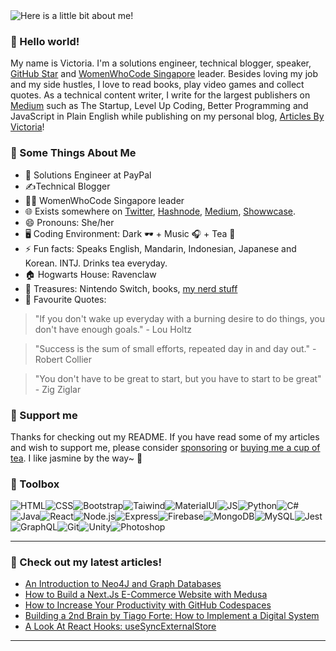 <img src="https://github.com/victoria-lo/victoria-lo/blob/master/myGif.gif" alt="Here is a little bit about me!">


### 👋 Hello world!

My name is Victoria. I'm a solutions engineer, technical blogger, speaker, [GitHub Star](https://stars.github.com/profiles/victoria-lo/) and [WomenWhoCode Singapore](https://www.womenwhocode.com/network/singapore/) leader. Besides loving my job and my side hustles, I love to read books, play video games and collect quotes. As a technical content writer, I write for the largest publishers on [Medium](https://victoria2666.medium.com/) such as The Startup, Level Up Coding, Better Programming and JavaScript in Plain English while publishing on my personal blog, [Articles By Victoria](https://lo-victoria.com)!

### 🧐 Some Things About Me
- 💼 Solutions Engineer at PayPal
- ✍️Technical Blogger
- 👩‍💻 WomenWhoCode Singapore leader
- 🌐 Exists somewhere on [Twitter](https://twitter.com/lo_victoria2666), [Hashnode](https://lo-victoria.com/), [Medium](https://medium.com/@victoria2666), [Showwcase](https://www.showwcase.com/victoria-lo).
- 😄 Pronouns: She/her
- 🖥️ Coding Environment: Dark 🕶️ + Music 🎧 + Tea 🍵
- ⚡ Fun facts: Speaks English, Mandarin, Indonesian, Japanese and Korean. INTJ. Drinks tea everyday.
- 🏠 Hogwarts House: Ravenclaw
- 💎 Treasures: Nintendo Switch, books, [my nerd stuff](https://lo-victoria.com/nerd-stuff)
- 💬 Favourite Quotes: 

> "If you don't wake up everyday with a burning desire to do things, you don't have enough goals." - Lou Holtz

> "Success is the sum of small efforts, repeated day in and day out." - Robert Collier

> "You don't have to be great to start, but you have to start to be great"  - Zig Ziglar

### 👼 Support me
Thanks for checking out my README. If you have read some of my articles and wish to support me, please consider [sponsoring](https://lo-victoria.com/sponsor) or [buying me a cup of tea](https://www.buymeacoffee.com/victoria2666). I like jasmine by the way~ 🍵

### 🧰 Toolbox
![HTML](https://img.shields.io/badge/-html5-E34F26?&style=for-the-badge&logo=html5&logoColor=white)![CSS](https://img.shields.io/badge/-css3-1572B6?&style=for-the-badge&logo=css3&logoColor=white)![Bootstrap](https://img.shields.io/badge/-Bootstrap-7952B3?&style=for-the-badge&logo=bootstrap&logoColor=white)![Taiwind](https://img.shields.io/badge/-Tailwind-38B2AC?&style=for-the-badge&logo=tailwind%20css&logoColor=white)![MaterialUI](https://img.shields.io/badge/-Material%20UI-0081CB?&style=for-the-badge&logo=material-ui&logoColor=white)![JS](https://img.shields.io/badge/-javascript-F7DF1E?&style=for-the-badge&logo=javascript&logoColor=black)![Python](https://img.shields.io/badge/-Python-3776AB?&style=for-the-badge&logo=python&logoColor=yellow)![C#](https://img.shields.io/badge/-C%20Sharp-white?&style=for-the-badge&logo=c%20sharp&logoColor=239120)![Java](https://img.shields.io/badge/-Java-007396?&style=for-the-badge&logo=java&logoColor=white)![React](https://img.shields.io/badge/-ReactJS-grey?&style=for-the-badge&logo=react&logoColor=61DAFB)![Node.js](https://img.shields.io/badge/-Node.js-black?&style=for-the-badge&logo=node.js&logoColor=339933)![Express](https://img.shields.io/badge/-Express-grey?&style=for-the-badge&logo=express&logoColor=white)![Firebase](https://img.shields.io/badge/-Firebase-4c8bf5?&style=for-the-badge&&logo=firebase&logoColor=ffca28)![MongoDB](https://img.shields.io/badge/-MongoDB-white?&style=for-the-badge&logo=mongodb&logoColor=47A248)![MySQL](https://img.shields.io/badge/-MySQL-4479A1?&style=for-the-badge&logo=mysql&logoColor=white)![Jest](https://img.shields.io/badge/-Jest-C21325?&style=for-the-badge&logo=jest&logoColor=white)![GraphQL](https://img.shields.io/badge/-GraphQL-black?&style=for-the-badge&logo=graphql&logoColor=E10098)![Git](https://img.shields.io/badge/-Git-F05032?&style=for-the-badge&logo=git&logoColor=white)![Unity](https://img.shields.io/badge/-Unity-000000?&style=for-the-badge&logo=unity&logoColor=white)![Photoshop](https://img.shields.io/badge/-Adobe%20Photoshop-black?&style=for-the-badge&logo=adobe%20photoshop&logoColor=31a8ff)

------

### 📝 Check out my latest articles!
<!-- BLOG:START -->
- [An Introduction to Neo4J and Graph Databases](https://lo-victoria.com/an-introduction-to-neo4j-and-graph-databases)
- [How to Build a Next.Js E-Commerce Website with Medusa](https://lo-victoria.com/how-to-build-a-nextjs-e-commerce-website-with-medusa)
- [How to Increase Your Productivity with GitHub Codespaces](https://lo-victoria.com/how-to-increase-your-productivity-with-github-codespaces)
- [Building a 2nd Brain by Tiago Forte: How to Implement a Digital System](https://lo-victoria.com/building-a-2nd-brain-by-tiago-forte-review)
- [A Look At React Hooks: useSyncExternalStore](https://lo-victoria.com/a-look-at-react-hooks-usesyncexternalstore)
<!-- BLOG:END -->

-----
